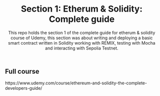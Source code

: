 
<!DOCTYPE html>
<html lang="en">

<head>
  <meta charset="UTF-8">
  <meta name="viewport" content="width=device-width, initial-scale=1.0">
  <title>Solidity Smart Contract first deploy</title>
  <style>
    /* Add your CSS styles here */
  </style>
</head>

<body>
  <header>
    <h1>Section 1: Etherum & Solidity: Complete guide</h1>
    <p>This repo holds the section 1 of the complete guide for etherum & solidity course of Udemy, this section was about writing and deploying a basic smart contract written in Solidity working with REMIX, testing with Mocha and interacting with Sepolia Testnet.</p>
  </header>

  <main>
    <section>
      <h2>Full course</h2>
      <p>https://www.udemy.com/course/ethereum-and-solidity-the-complete-developers-guide/</p>
    </section>

 

</html>
